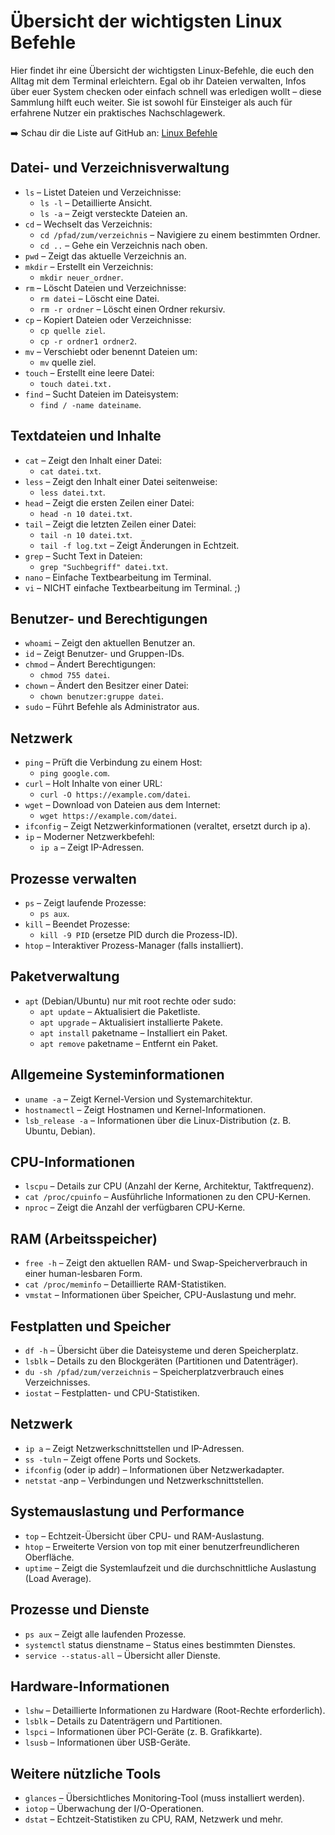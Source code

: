 # Übersicht der wichtigsten Linux Befehle

Hier findet ihr eine Übersicht der wichtigsten Linux-Befehle, die euch den Alltag mit dem Terminal erleichtern. Egal ob ihr Dateien verwalten, Infos über euer System checken oder einfach schnell was erledigen wollt – diese Sammlung hilft euch weiter. Sie ist sowohl für Einsteiger als auch für erfahrene Nutzer ein praktisches Nachschlagewerk.

➡️ Schau dir die Liste auf GitHub an: [Linux Befehle ](https://github.com/zerlix/Howto-s/blob/main/linux.md)

## Datei- und Verzeichnisverwaltung
* `ls` – Listet Dateien und Verzeichnisse:
  * `ls -l` – Detaillierte Ansicht.
  * `ls -a` – Zeigt versteckte Dateien an.
* `cd` – Wechselt das Verzeichnis:
  * `cd /pfad/zum/verzeichnis` – Navigiere zu einem bestimmten Ordner.
  * `cd ..` – Gehe ein Verzeichnis nach oben.
* `pwd` – Zeigt das aktuelle Verzeichnis an.
* `mkdir` – Erstellt ein Verzeichnis:
  * `mkdir neuer_ordner`.
* `rm` – Löscht Dateien und Verzeichnisse:
  * `rm datei` – Löscht eine Datei.
  * `rm -r ordner` – Löscht einen Ordner rekursiv.
* `cp` – Kopiert Dateien oder Verzeichnisse:
  * `cp quelle ziel`.
  * `cp -r ordner1 ordner2`.
* `mv` – Verschiebt oder benennt Dateien um:
  * `mv` quelle ziel.
* `touch` – Erstellt eine leere Datei:
  * `touch datei.txt.`
* `find` – Sucht Dateien im Dateisystem:
  * `find / -name dateiname`.


## Textdateien und Inhalte
* `cat` – Zeigt den Inhalt einer Datei:
  * `cat datei.txt`.
* `less` – Zeigt den Inhalt einer Datei seitenweise:
  * `less datei.txt`.
* `head` – Zeigt die ersten Zeilen einer Datei:
  * `head -n 10 datei.txt`.
* `tail` – Zeigt die letzten Zeilen einer Datei:
  * `tail -n 10 datei.txt`.
  * `tail -f log.txt` – Zeigt Änderungen in Echtzeit.
* `grep` – Sucht Text in Dateien:
  * `grep "Suchbegriff" datei.txt`.
* `nano` – Einfache Textbearbeitung im Terminal.
* `vi` – NICHT einfache Textbearbeitung im Terminal. ;)


## Benutzer- und Berechtigungen
* `whoami` – Zeigt den aktuellen Benutzer an.
* `id` – Zeigt Benutzer- und Gruppen-IDs.
* `chmod` – Ändert Berechtigungen:
  * `chmod 755 datei`.
* `chown` – Ändert den Besitzer einer Datei:
  * `chown benutzer:gruppe datei`.
* `sudo` – Führt Befehle als Administrator aus.


## Netzwerk
* `ping` – Prüft die Verbindung zu einem Host:
  * `ping google.com`.
* `curl` – Holt Inhalte von einer URL:
  * `curl -O https://example.com/datei`.
* `wget` – Download von Dateien aus dem Internet:
  * `wget https://example.com/datei`.
* `ifconfig` – Zeigt Netzwerkinformationen (veraltet, ersetzt durch ip a).
* `ip` – Moderner Netzwerkbefehl:
  * `ip a` – Zeigt IP-Adressen.


## Prozesse verwalten
* `ps` – Zeigt laufende Prozesse:
  * `ps aux`.
* `kill` – Beendet Prozesse:
  * `kill -9 PID` (ersetze PID durch die Prozess-ID).
* `htop` – Interaktiver Prozess-Manager (falls installiert).

## Paketverwaltung
* `apt` (Debian/Ubuntu) nur mit root rechte oder sudo:
  * `apt update` – Aktualisiert die Paketliste.
  * `apt upgrade` – Aktualisiert installierte Pakete.
  * `apt install` paketname – Installiert ein Paket.
  * `apt remove` paketname – Entfernt ein Paket.

## Allgemeine Systeminformationen
* `uname -a` – Zeigt Kernel-Version und Systemarchitektur.
* `hostnamectl` – Zeigt Hostnamen und Kernel-Informationen.
* `lsb_release -a` – Informationen über die Linux-Distribution (z. B. Ubuntu, Debian).

## CPU-Informationen
* `lscpu` – Details zur CPU (Anzahl der Kerne, Architektur, Taktfrequenz).
* `cat /proc/cpuinfo` – Ausführliche Informationen zu den CPU-Kernen.
* `nproc` – Zeigt die Anzahl der verfügbaren CPU-Kerne.

## RAM (Arbeitsspeicher)
* `free -h` – Zeigt den aktuellen RAM- und Swap-Speicherverbrauch in einer human-lesbaren Form.
* `cat /proc/meminfo` – Detaillierte RAM-Statistiken.
* `vmstat` – Informationen über Speicher, CPU-Auslastung und mehr.

## Festplatten und Speicher
* `df -h` – Übersicht über die Dateisysteme und deren Speicherplatz.
* `lsblk` – Details zu den Blockgeräten (Partitionen und Datenträger).
* `du -sh /pfad/zum/verzeichnis` – Speicherplatzverbrauch eines Verzeichnisses.
* `iostat` – Festplatten- und CPU-Statistiken.

## Netzwerk
* `ip a` – Zeigt Netzwerkschnittstellen und IP-Adressen.
* `ss -tuln` – Zeigt offene Ports und Sockets.
* `ifconfig` (oder ip addr) – Informationen über Netzwerkadapter.
* `netstat` -anp – Verbindungen und Netzwerkschnittstellen.

## Systemauslastung und Performance
* `top` – Echtzeit-Übersicht über CPU- und RAM-Auslastung.
* `htop` – Erweiterte Version von top mit einer benutzerfreundlicheren Oberfläche.
* `uptime` – Zeigt die Systemlaufzeit und die durchschnittliche Auslastung (Load Average).

## Prozesse und Dienste
* `ps aux` – Zeigt alle laufenden Prozesse.
* `systemctl` status dienstname – Status eines bestimmten Dienstes.
* `service --status-all` – Übersicht aller Dienste.

## Hardware-Informationen
* `lshw` – Detaillierte Informationen zu Hardware (Root-Rechte erforderlich).
* `lsblk` – Details zu Datenträgern und Partitionen.
* `lspci` – Informationen über PCI-Geräte (z. B. Grafikkarte).
* `lsusb` – Informationen über USB-Geräte.

## Weitere nützliche Tools
* `glances` – Übersichtliches Monitoring-Tool (muss installiert werden).
* `iotop` – Überwachung der I/O-Operationen.
* `dstat` – Echtzeit-Statistiken zu CPU, RAM, Netzwerk und mehr.


